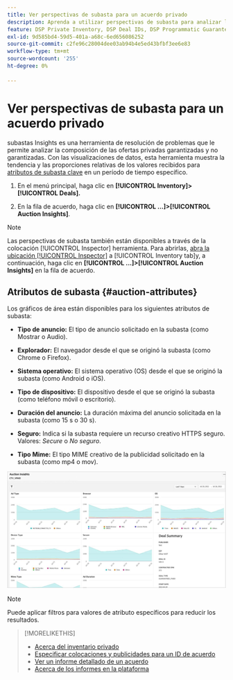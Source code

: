 ```yaml
---
title: Ver perspectivas de subasta para un acuerdo privado
description: Aprenda a utilizar perspectivas de subasta para analizar la composición de las operaciones de acuerdo con el contrato privado.
feature: DSP Private Inventory, DSP Deal IDs, DSP Programmatic Guaranteed Deals
exl-id: 9d585bd4-59d5-401a-a68c-6ed656086252
source-git-commit: c2fe96c28004dee03ab94b4e5ed43bfbf3ee6e83
workflow-type: tm+mt
source-wordcount: '255'
ht-degree: 0%

---
```


# Ver perspectivas de subasta para un acuerdo privado

subastas Insights es una herramienta de resolución de problemas que le permite analizar la composición de las ofertas privadas garantizadas y no garantizadas. Con las visualizaciones de datos, esta herramienta muestra la tendencia y las proporciones relativas de los valores recibidos para [atributos de subasta clave](#auction-attributes) en un período de tiempo específico.

1. En el menú principal, haga clic en **[!UICONTROL Inventory]> [!UICONTROL Deals].**

1. En la fila de acuerdo, haga clic en  **[!UICONTROL ...]>[!UICONTROL Auction Insights]**.

>[!NOTE]
>
>Las perspectivas de subasta también están disponibles a través de la colocación [!UICONTROL Inspector] herramienta. Para abrirlas, [abra la ubicación [!UICONTROL Inspector]](/help/dsp/campaign-management/reports/placement-details-view.md) a [!UICONTROL Inventory tab]y, a continuación, haga clic en **[!UICONTROL ...]>[!UICONTROL Auction Insights]** en la fila de acuerdo.

## Atributos de subasta {#auction-attributes}

Los gráficos de área están disponibles para los siguientes atributos de subasta:

* **Tipo de anuncio:** El tipo de anuncio solicitado en la subasta (como Mostrar o Audio).

* **Explorador:** El navegador desde el que se originó la subasta (como Chrome o Firefox).

* **Sistema operativo:** El sistema operativo (OS) desde el que se originó la subasta (como Android o iOS).

* **Tipo de dispositivo:** El dispositivo desde el que se originó la subasta (como teléfono móvil o escritorio).

* **Duración del anuncio:** La duración máxima del anuncio solicitada en la subasta (como 15 s o 30 s).

* **Seguro:** Indica si la subasta requiere un recurso creativo HTTPS seguro. Valores: <i>Secure</i> o <i>No seguro</i>.

* **Tipo Mime:** El tipo MIME creativo de la publicidad solicitado en la subasta (como mp4 o mov).

![perspectivas de la subasta](/help/dsp/assets/auction-insights.png)

>[!NOTE]
>
>Puede aplicar filtros para valores de atributo específicos para reducir los resultados.

>[!MORELIKETHIS]
>
>* [Acerca del inventario privado](private-inventory-about.md)
>* [Especificar colocaciones y publicidades para un ID de acuerdo](deal-id-attach-placements.md)
>* [Ver un informe detallado de un acuerdo](deal-view-report.md)
>* [Acerca de los informes en la plataforma](/help/dsp/campaign-management/reports/campaign-reports-about.md)

